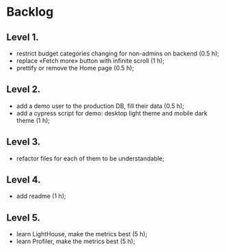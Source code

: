 # Backlog

## Level 1.

- restrict budget categories changing for non-admins on backend (0.5 h);
- replace «Fetch more» button with infinite scroll (1 h);
- prettify or remove the Home page (0.5 h);

## Level 2.

- add a demo user to the production DB, fill their data (0.5 h);
- add a cypress script for demo: desktop light theme and mobile dark theme (1 h);

## Level 3.

- refactor files for each of them to be understandable;

## Level 4.

- add readme (1 h);

## Level 5.

- learn LightHouse, make the metrics best (5 h);
- learn Profiler, make the metrics best (5 h);
